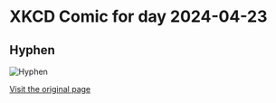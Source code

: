 
# XKCD Comic for day 2024-04-23

## Hyphen

![Hyphen](https://imgs.xkcd.com/comics/hyphen.jpg "I do this constantly")

[Visit the original page](https://xkcd.com/37/)
